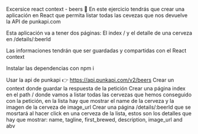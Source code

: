 Excersice react context - beers 🍻
En este ejercicio tendrás que crear una aplicación en React que permita listar todas las cevezas que nos devuelve la API de punkapi.com

Esta aplicación va a tener dos páginas: El index / y el detalle de una cerveza en /details/:beerId

Las informaciones tendrán que ser guardadas y compartidas con el React context

Instalar las dependencias con npm i

Usar la api de punkapi 👉 https://api.punkapi.com/v2/beers
Crear un context donde guardar la respuesta de la petición
Crear una página index en el path / donde vamos a listar todas las cervezas que hemos conseguido con la petición, en la lista hay que mostrar el name de la cerveza y la imagen de la cerveza de image_url
Crear una página /details/:beerId que se mosrtará al hacer click en una cerveza de la lista, estos son los detalles que hay que mostrar: name, tagline, first_brewed, description, image_url and abv